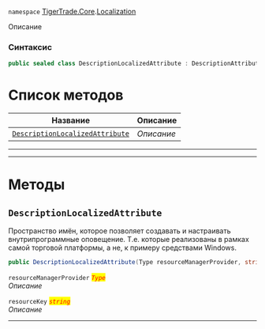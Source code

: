 
`namespace` [TigerTrade.Core](../../TigerTrade.Core.md).[Localization](../../TigerTrade.Core/Localization.md)


Описание

### Синтаксис
```csharp
public sealed class DescriptionLocalizedAttribute : DescriptionAttribute
```


# Список методов
| Название | Описание |
| --- | --- |
| [`DescriptionLocalizedAttribute`](./DescriptionLocalizedAttribute.cs/Методы/DescriptionLocalizedAttribute.md) | *Описание* |





***  
***  
# Методы

## `DescriptionLocalizedAttribute`
Пространство имён, которое позволяет создавать и настраивать внутрипрограммные оповещение. Т.е. которые реализованы в рамках самой торговой платформы, а не, к примеру средствами Windows.

```csharp
public DescriptionLocalizedAttribute(Type resourceManagerProvider, string resourceKey)
```

`resourceManagerProvider` <mark style="color:red;">*`Type`*</mark>  
 *Описание*  

`resourceKey` <mark style="color:red;">*`string`*</mark>  
 *Описание*  


***  

